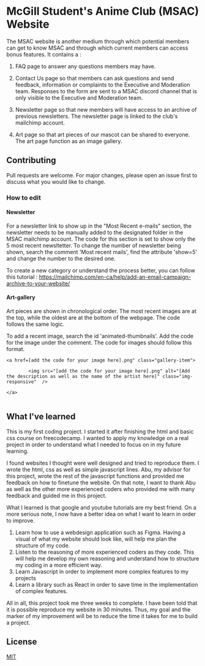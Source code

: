 # McGill Student's Anime Club (MSAC) Website

The MSAC website is another medium through which potential members can get to know MSAC and through which current members can access bonus features.  It contains a :

1. FAQ page to answer any questions members may have. 

2. Contact Us page so that members can ask questions and send feedback, information or complaints to the Executive and Moderation team. Responses to the form are sent to a MSAC discord channel that is only visible to the Executive and Moderation team. 

3. Newsletter page so that new members will have access to an archive of previous newsletters. The newsletter page is linked to the club's mailchimp account.

4. Art page so that art pieces of our mascot can be shared to everyone. The art page function as an image gallery.




## Contributing
Pull requests are welcome. For major changes, please open an issue first to discuss what you would like to change. 


### How to edit 
#### Newsletter
For a newsletter link to show up in the "Most Recent e-mails" section, the newsletter needs to be manually added to the designated folder in the MSAC mailchimp account. The code for this section is set to show only the 5 most recent newsltetter. To change the number of newsletter being shown, search the comment 'Most recent mails', find the attribute 'show=5' and change the number to the desired one.

To create a new category or understand the process better, you can follow this tutorial : https://mailchimp.com/en-ca/help/add-an-email-campaign-archive-to-your-website/ 


#### Art-gallery
Art pieces are shown in chronological order. The most recent images are at the top, while the oldest are at the bottom of the webpage. The code follows the same logic. 

To add a recent image, search the id 'animated-thumbnails'. Add the code for the image under the comment. The code for images should follow this format. 

```
<a href=[add the code for your image here].png" class="gallery-item">  
        
        <img src="[add the code for your image here].png" alt="[Add the description as well as the name of the artist here]" class="img-responsive"  />
    
</a>  
    
```


## What I've learned 

This is my first coding project. I started it after finishing the html and basic css course on freecodecamp. I wanted to apply my knowledge on a real project in order to understand what I needed to focus on in my future learning.

I found websites I thought were well designed and tried to reproduce them. I wrote the html, css as well as simple javascript lines. Abu, my advisor for this project, wrote the rest of the javascript functions and provided me feedback on how to finetune the website. On that note, I want to thank Abu as well as the other more experienced coders who provided me with many feedback and guided me in this project.  

What I learned is that google and youtube tutorials are my best friend. On a more serious note, I now have a better idea on what I want to learn in order to improve.

1. Learn how to use a webdesign application such as Figma. Having a visual of what my website should look like, will help me plan the structure of my code.
2. Listen to the reasoning of more experienced coders as they code. This will help me develop my own reasoning and understand how to structure my coding in a more efficient way.
3. Learn Javascript in order to implement more complex features to my projects
4. Learn a library such as React in order to save time in the implementation of complex features.

All in all, this project took me three weeks to complete. I have been told that it is possible reproduce my website in 30 minutes. Thus, my goal and the marker of my improvement will be to reduce the time it takes for me to build a project.  


## License
[MIT](https://choosealicense.com/licenses/mit/)